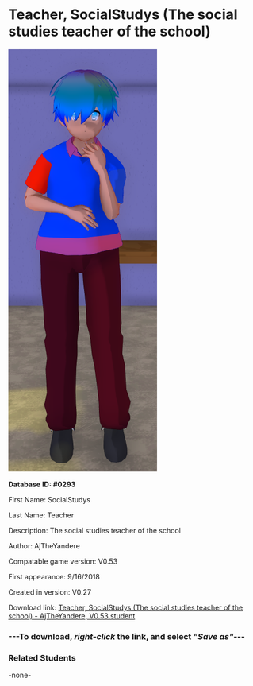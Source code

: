 # Teacher, SocialStudys (The social studies teacher of the school)

<img src="../../Files/Images/Teacher, SocialStudys (The social studies teacher of the school).png" title="Teacher, SocialStudys (The social studies teacher of the school) - AjTheYandere, V0.53">

**Database ID: #0293**

First Name: SocialStudys

Last Name: Teacher

Description: The social studies teacher of the school

Author: AjTheYandere

Compatable game version: V0.53

First appearance: 9/16/2018

Created in version: V0.27

Download link: <a href="https://raw.githubusercontent.com/Arbiter1223/Daigaku-Gurashi-Custom-Students/master/Files/Student%20Files/Teacher%2C%20SocialStudys%20(The%20social%20studies%20teacher%20of%20the%20school)%20-%20AjTheYandere%2C%20V0.53.student">Teacher, SocialStudys (The social studies teacher of the school) - AjTheYandere, V0.53.student</a>

### ---**To download, _right-click_ the link, and select _"Save as"_**---

### Related Students

-none-
